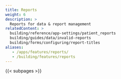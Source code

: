 ```yaml
---
title: Reports
weight: 6
description: >
  Reports for data & report management
relatedContent: >
  building/reference/app-settings/patient_reports
  building/guides/data/invalid-reports
  building/forms/configuring/report-titles
aliases:
   - /apps/features/reports/
   - /building/features/reports
---
```


{{< subpages >}}
